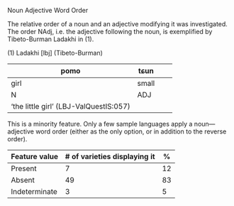 Noun Adjective Word Order

The relative order of a noun and an adjective modifying it was
investigated. The order NAdj, i.e. the adjective following the noun, is
exemplified by Tibeto-Burman Ladakhi in (1).

(1) <span id="_Ref531867975" class="anchor"></span>Ladakhi
    \[lbj\] (Tibeto-Burman)

| pomo                                   | tɕun                                              |     |     |
|----------------------------------------|---------------------------------------------------|-----|-----|
| girl                                   | small                                             |     |     |
| N                                      | <span style="font-variant:small-caps;">ADJ</span> |     |     |
| ‘the little girl’ (LBJ-ValQuestIS:057) |

This is a minority feature. Only a few sample languages apply a
noun—adjective word order (either as the only option, or in addition to
the reverse order).

| Feature value | \# of varieties displaying it | %   |
|---------------|-------------------------------|-----|
| Present       | 7                             | 12  |
| Absent        | 49                            | 83  |
| Indeterminate | 3                             | 5   |


